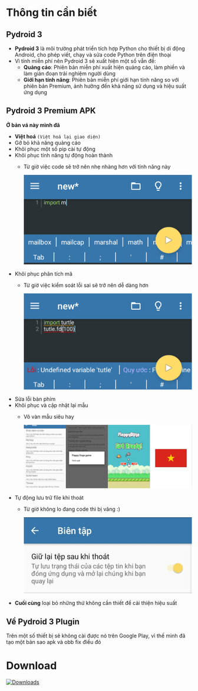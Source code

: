 # Thông tin cần biết
## Pydroid 3
* **Pydroid 3** là môi trường phát triển tích hợp Python cho thiết bị di động Android, cho phép viết, chạy và sửa code Python trên điện thoại
* Vì tính miễn phí nên Pydroid 3 sẽ xuất hiện một số vẫn đề:
    * **Quảng cáo**: Phiên bản miễn phí xuất hiện quảng cáo, làm phiền và làm gián đoạn trải nghiệm người dùng
    * **Giới hạn tính năng**: Phiên bản miễn phí giới hạn tính năng so với phiên bản Premium, ảnh hưởng đến khả năng sử dụng và hiệu suất ứng dụng
## Pydroid 3 Premium APK
**Ở bản vá này mình đã**
* **Việt hoá** `(Việt hoá lại giao diện)`
* Gỡ bỏ khả năng quảng cáo
* Khôi phục một số pip cài tự động
* Khôi phục tính năng tự động hoàn thành
    * Từ giờ việc code sẽ trở nên nhẹ nhàng hơn với tính năng này

      ![Mô tả](screenshots/auto_complete.png)
* Khôi phục phân tích mã
    * Từ giờ việc kiểm soát lỗi sai sẽ trở nên dễ dàng hơn
      
      ![Mô tả](screenshots/code_analysis.png)
* Sửa lỗi bàn phím
* Khôi phục và cập nhật lại mẫu
    * Vô vàn mẫu siêu hay
      
      ![Mô tả](screenshots/samples.jpg)
* Tự động lưu trữ file khi thoát
    * Từ giờ không lo đang code thì bị văng :)
      
      ![Mô tả](screenshots/autosave.jpg)
* **Cuối cùng** loại bỏ những thứ không cần thiết để cải thiện hiệu suất
## Về Pydroid 3 Plugin
Trên một số thiết bị sẽ không cài được nó trên Google Play, vì thế mình đã tạo một bản sao apk và obb fix điều đó
# Download
[![Downloads](https://img.shields.io/badge/Phi%C3%AAn%20b%E1%BA%A3n-m%E1%BB%9Bi%20nh%E1%BA%A5t-brightgreen
)](https://github.com/tduc-dev/pydroid3/releases/tag/v1.0)

